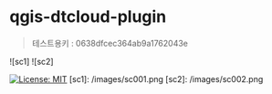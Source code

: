 # qgis-dtcloud-plugin
> 테스트용키 : 0638dfcec364ab9a1762043e

![sc1]
![sc2]

[![License: MIT](https://img.shields.io/badge/License-MIT-yellow.svg)](https://opensource.org/licenses/MIT)
[sc1]: /images/sc001.png
[sc2]: /images/sc002.png
